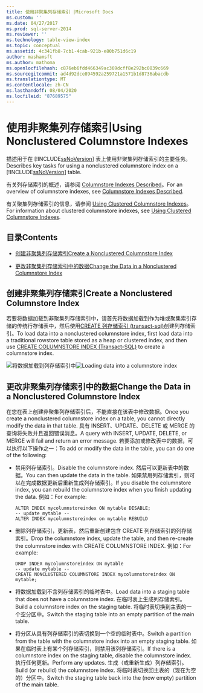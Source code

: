 ```yaml
---
title: 使用非聚集列存储索引 |Microsoft Docs
ms.custom: ''
ms.date: 04/27/2017
ms.prod: sql-server-2014
ms.reviewer: ''
ms.technology: table-view-index
ms.topic: conceptual
ms.assetid: 4c341fb8-7cb1-4cab-921b-e80b751d6c19
author: mashamsft
ms.author: mathoma
ms.openlocfilehash: c876eb6fdd466349ac369dcff8e292bc0839c669
ms.sourcegitcommit: ad4d92dce894592a259721a1571b1d8736abacdb
ms.translationtype: MT
ms.contentlocale: zh-CN
ms.lasthandoff: 08/04/2020
ms.locfileid: "87689575"
---
```

# <a name="using-nonclustered-columnstore-indexes"></a><span data-ttu-id="4d821-102">使用非聚集列存储索引</span><span class="sxs-lookup"><span data-stu-id="4d821-102">Using Nonclustered Columnstore Indexes</span></span>
  <span data-ttu-id="4d821-103">描述用于在 [!INCLUDE[ssNoVersion](../includes/ssnoversion-md.md)] 表上使用非聚集列存储索引的主要任务。</span><span class="sxs-lookup"><span data-stu-id="4d821-103">Describes key tasks for using a nonclustered columnstore index on a [!INCLUDE[ssNoVersion](../includes/ssnoversion-md.md)] table.</span></span>

 <span data-ttu-id="4d821-104">有关列存储索引的概述，请参阅 [Columnstore Indexes Described](../relational-databases/indexes/columnstore-indexes-described.md)。</span><span class="sxs-lookup"><span data-stu-id="4d821-104">For an overview of columnstore indexes, see [Columnstore Indexes Described](../relational-databases/indexes/columnstore-indexes-described.md).</span></span>

 <span data-ttu-id="4d821-105">有关聚集列存储索引的信息，请参阅 [Using Clustered Columnstore Indexes](../relational-databases/indexes/indexes.md)。</span><span class="sxs-lookup"><span data-stu-id="4d821-105">For information about clustered columnstore indexes, see [Using Clustered Columnstore Indexes](../relational-databases/indexes/indexes.md).</span></span>

## <a name="contents"></a><span data-ttu-id="4d821-106">目录</span><span class="sxs-lookup"><span data-stu-id="4d821-106">Contents</span></span>

-   [<span data-ttu-id="4d821-107">创建非聚集列存储索引</span><span class="sxs-lookup"><span data-stu-id="4d821-107">Create a Nonclustered Columnstore Index</span></span>](../../2014/database-engine/using-nonclustered-columnstore-indexes.md#load)

-   [<span data-ttu-id="4d821-108">更改非聚集列存储索引中的数据</span><span class="sxs-lookup"><span data-stu-id="4d821-108">Change the Data in a Nonclustered Columnstore Index</span></span>](../../2014/database-engine/using-nonclustered-columnstore-indexes.md#change)

##  <a name="create-a-nonclustered-columnstore-index"></a><a name="load"></a><span data-ttu-id="4d821-109">创建非聚集列存储索引</span><span class="sxs-lookup"><span data-stu-id="4d821-109">Create a Nonclustered Columnstore Index</span></span>
 <span data-ttu-id="4d821-110">若要将数据加载到非聚集列存储索引中，请首先将数据加载到作为堆或聚集索引存储的传统行存储表中，然后使用[CREATE 列存储索引 &#40;transact-sql&#41;](/sql/t-sql/statements/create-columnstore-index-transact-sql)创建列存储索引。</span><span class="sxs-lookup"><span data-stu-id="4d821-110">To load data into a nonclustered columnstore index, first load data into a traditional rowstore table stored as a heap or clustered index, and then use [CREATE COLUMNSTORE INDEX &#40;Transact-SQL&#41;](/sql/t-sql/statements/create-columnstore-index-transact-sql) to create a columnstore index.</span></span>

 <span data-ttu-id="4d821-111">![将数据加载到列存储索引中](../../2014/database-engine/media/sql-server-pdw-columnstore-loadprocess-nonclustered.gif "将数据加载到列存储索引中")</span><span class="sxs-lookup"><span data-stu-id="4d821-111">![Loading data into a columnstore index](../../2014/database-engine/media/sql-server-pdw-columnstore-loadprocess-nonclustered.gif "Loading data into a columnstore index")</span></span>

##  <a name="change-the-data-in-a-nonclustered-columnstore-index"></a><a name="change"></a><span data-ttu-id="4d821-112">更改非聚集列存储索引中的数据</span><span class="sxs-lookup"><span data-stu-id="4d821-112">Change the Data in a Nonclustered Columnstore Index</span></span>
 <span data-ttu-id="4d821-113">在您在表上创建非聚集列存储索引后，不能直接在该表中修改数据。</span><span class="sxs-lookup"><span data-stu-id="4d821-113">Once you create a nonclustered columnstore index on a table, you cannot directly modify the data in that table.</span></span> <span data-ttu-id="4d821-114">具有 INSERT、UPDATE、DELETE 或 MERGE 的查询将失败并且返回错误消息。</span><span class="sxs-lookup"><span data-stu-id="4d821-114">A query with INSERT, UPDATE, DELETE, or MERGE will fail and return an error message.</span></span> <span data-ttu-id="4d821-115">若要添加或修改表中的数据，可以执行以下操作之一：</span><span class="sxs-lookup"><span data-stu-id="4d821-115">To add or modify the data in the table, you can do one of the following:</span></span>

-   <span data-ttu-id="4d821-116">禁用列存储索引。</span><span class="sxs-lookup"><span data-stu-id="4d821-116">Disable the columnstore index.</span></span> <span data-ttu-id="4d821-117">然后可以更新表中的数据。</span><span class="sxs-lookup"><span data-stu-id="4d821-117">You can then update the data in the table.</span></span> <span data-ttu-id="4d821-118">如果禁用列存储索引，则可以在完成数据更新后重新生成列存储索引。</span><span class="sxs-lookup"><span data-stu-id="4d821-118">If you disable the columnstore index, you can rebuild the columnstore index when you finish updating the data.</span></span> <span data-ttu-id="4d821-119">例如：</span><span class="sxs-lookup"><span data-stu-id="4d821-119">For example:</span></span>

    ```
    ALTER INDEX mycolumnstoreindex ON mytable DISABLE;
    -- update mytable --
    ALTER INDEX mycolumnstoreindex on mytable REBUILD
    ```

-   <span data-ttu-id="4d821-120">删除列存储索引，更新表，然后重新创建包含 CREATE 列存储索引的列存储索引。</span><span class="sxs-lookup"><span data-stu-id="4d821-120">Drop the columnstore index, update the table, and then re-create the columnstore index with CREATE COLUMNSTORE INDEX.</span></span> <span data-ttu-id="4d821-121">例如：</span><span class="sxs-lookup"><span data-stu-id="4d821-121">For example:</span></span>

    ```
    DROP INDEX mycolumnstoreindex ON mytable
    -- update mytable --
    CREATE NONCLUSTERED COLUMNSTORE INDEX mycolumnstoreindex ON mytable;

    ```

-   <span data-ttu-id="4d821-122">将数据加载到不含列存储索引的临时表中。</span><span class="sxs-lookup"><span data-stu-id="4d821-122">Load data into a staging table that does not have a columnstore index.</span></span> <span data-ttu-id="4d821-123">在临时表上生成列存储索引。</span><span class="sxs-lookup"><span data-stu-id="4d821-123">Build a columnstore index on the staging table.</span></span> <span data-ttu-id="4d821-124">将临时表切换到主表的一个空分区中。</span><span class="sxs-lookup"><span data-stu-id="4d821-124">Switch the staging table into an empty partition of the main table.</span></span>

-   <span data-ttu-id="4d821-125">将分区从具有列存储索引的表切换到一个空的临时表中。</span><span class="sxs-lookup"><span data-stu-id="4d821-125">Switch a partition from the table with the columnstore index into an empty staging table.</span></span> <span data-ttu-id="4d821-126">如果在临时表上有某个列存储索引，则禁用该列存储索引。</span><span class="sxs-lookup"><span data-stu-id="4d821-126">If there is a columnstore index on the staging table, disable the columnstore index.</span></span> <span data-ttu-id="4d821-127">执行任何更新。</span><span class="sxs-lookup"><span data-stu-id="4d821-127">Perform any updates.</span></span> <span data-ttu-id="4d821-128">生成（或重新生成）列存储索引。</span><span class="sxs-lookup"><span data-stu-id="4d821-128">Build (or rebuild) the columnstore index.</span></span> <span data-ttu-id="4d821-129">将临时表切换回主表的（现在为空的）分区中。</span><span class="sxs-lookup"><span data-stu-id="4d821-129">Switch the staging table back into the (now empty) partition of the main table.</span></span>




